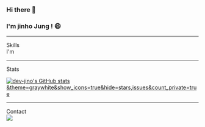 ### Hi there 👋
### I'm jinho Jung ! 😄
<hr/>
Skills
<br/>
I'm 
<hr/>
Stats
<br/>

[![dev-jino's GitHub stats](https://github-readme-stats.vercel.app/api?username=dev-jino)&theme=graywhite&show_icons=true&hide=stars,issues&count_private=true](https://github.com/dev-jino/github-readme-stats)

<hr/>
Contact
<br/>
<a href="mailto:wlsgh2029@naver.com">
  <img src="https://img.shields.io/badge/Mail-03C75A?style=flat-square&logo=Naver&logoColor=white"/>
</a>



<!--
**dev-jino/dev-jino** is a ✨ _special_ ✨ repository because its `README.md` (this file) appears on your GitHub profile.

Here are some ideas to get you started:

- 🔭 I’m currently working on ...
- 🌱 I’m currently learning ...
- 👯 I’m looking to collaborate on ...
- 🤔 I’m looking for help with ...
- 💬 Ask me about ...
- 📫 How to reach me: ...
- 😄 Pronouns: ...
- ⚡ Fun fact: ...
-->
